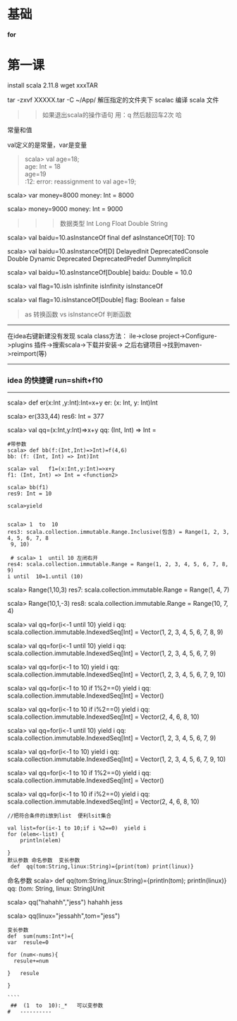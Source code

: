 # 基础

**for**
#  第一课

install  scala   2.11.8
wget  xxxTAR

tar  -zxvf XXXXX.tar  -C  ~/App/   解压指定的文件夹下
scalac  编译
scala    文件
>>   如果退出scala的操作语句  用：q 然后敲回车2次 哈


常量和值
 
 val定义的是常量，var是变量
 
> scala> val age=18;  
> age: Int = 18  
>age=19  
<console>:12: error: reassignment to val
       age=19;
 
 
 
scala> var money=8000
money: Int = 8000

scala> money=9000
money: Int = 9000
>>> 数据类型
Int Long Float Double String


 
scala> val baidu=10.asInstanceOf
   final def asInstanceOf[T0]: T0

scala> val baidu=10.asInstanceOf[D]
DelayedInit   DeprecatedConsole   Double          Dynamic
Deprecated    DeprecatedPredef    DummyImplicit

scala> val baidu=10.asInstanceOf[Double]
baidu: Double = 10.0

scala> val flag=10.isIn
isInfinite   isInfinity   isInstanceOf

scala> val flag=10.isInstanceOf[Double]
flag: Boolean = false

> as  转换函数  vs  isInstanceOf  判断函数   





******************************************************************************
在idea右键新建没有发现  scala class方法：
ile->close project->Configure->plugins 插件->搜索scala->下载并安装->
之后右键项目->找到maven->reimport(等)




******************************************
###  idea 的快捷键   run=shift+f10





----------------------------
scala> def er(x:Int ,y:Int):Int=x+y
er: (x: Int, y: Int)Int

scala> er(333,44)
res6: Int = 377



scala> val   qq=(x:Int,y:Int)=>x+y
qq: (Int, Int) => Int = <function2>

```
#带参数
scala> def bb(f:(Int,Int)=>Int)=f(4,6)
bb: (f: (Int, Int) => Int)Int

scala> val   f1=(x:Int,y:Int)=>x+y
f1: (Int, Int) => Int = <function2>

scala> bb(f1)
res9: Int = 10

scala>yield


scala> 1  to  10
res3: scala.collection.immutable.Range.Inclusive(包含) = Range(1, 2, 3, 4, 5, 6, 7, 8
 9, 10)

 # scala> 1  until 10 左闭右开
res4: scala.collection.immutable.Range = Range(1, 2, 3, 4, 5, 6, 7, 8, 9)
i until  10=1.until (10)
```

scala> Range(1,10,3)
res7: scala.collection.immutable.Range = Range(1, 4, 7)

scala> Range(10,1,-3)
res8: scala.collection.immutable.Range = Range(10, 7, 4)




scala> val   qq=for(i<-1 until 10)  yield i
qq: scala.collection.immutable.IndexedSeq[Int] = Vector(1, 2, 3, 4, 5, 6, 7, 8,
9)


scala> val   qq=for(i<-1 until 10)  yield i
qq: scala.collection.immutable.IndexedSeq[Int] = Vector(1, 2, 3, 4, 5, 6, 7,
9)

scala> val   qq=for(i<-1 to 10)  yield i
qq: scala.collection.immutable.IndexedSeq[Int] = Vector(1, 2, 3, 4, 5, 6, 7,
9, 10)

scala> val   qq=for(i<-1 to 10 if   1%2==0)  yield i
qq: scala.collection.immutable.IndexedSeq[Int] = Vector()

scala> val   qq=for(i<-1 to 10 if   i%2==0)  yield i
qq: scala.collection.immutable.IndexedSeq[Int] = Vector(2, 4, 6, 8, 10)


scala> val   qq=for(i<-1 until 10)  yield i
qq: scala.collection.immutable.IndexedSeq[Int] = Vector(1, 2, 3, 4, 5, 6, 7,
9)

scala> val   qq=for(i<-1 to 10)  yield i
qq: scala.collection.immutable.IndexedSeq[Int] = Vector(1, 2, 3, 4, 5, 6, 7,
9, 10)

scala> val   qq=for(i<-1 to 10 if   1%2==0)  yield i
qq: scala.collection.immutable.IndexedSeq[Int] = Vector()

scala> val   qq=for(i<-1 to 10 if   i%2==0)  yield i
qq: scala.collection.immutable.IndexedSeq[Int] = Vector(2, 4, 6, 8, 10)


```
//把符合条件的i放到list  便利lsit集合

val list=for(i<-1 to 10;if i %2==0)  yield i
for (elem<-list) {
    println(elem)
    
}
默认参数 命名参数  变长参数
 def  qq(tom:String,linux:String)={print(tom) print(linux)} 
````
命名参数 
scala>  def  qq(tom:String,linux:String)={println(tom); println(linux)}
qq: (tom: String, linux: String)Unit

scala> qq("hahahh","jess")
hahahh
jess

scala> qq(linux="jessahh",tom="jess")
 ~~~~~~~~~~~~~~~~··
 变长参数
 def  sum(nums:Int*)={
 var  resule=0
 
 for (num<-nums){
   resule+=num
 
 }   resule
 
 }
 
````
  ##  (1  to  10):_*   可以变参数
 #   ----------
